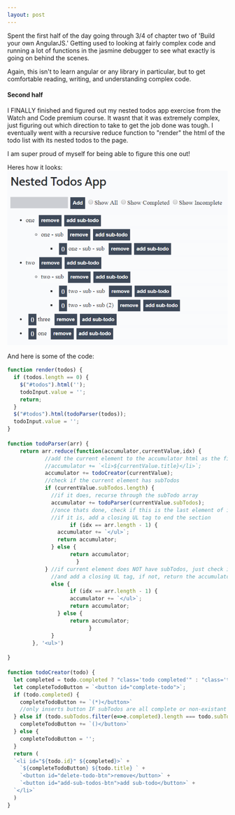 ```yaml
---
layout: post
---
```

Spent the first half of the day going through 3/4 of chapter two of 'Build your own AngularJS.' Getting used to looking at fairly complex code and running a lot of functions in the jasmine debugger to see what exactly is going on behind the scenes.

Again, this isn't to learn angular or any library in particular, but to get comfortable reading, writing, and understanding complex code.

#### Second half
I FINALLY finished and figured out my nested todos app exercise from the Watch and Code premium course. It wasnt that it was extremely complex, just figuring out which direction to take to get the job done was tough. I eventually went with a recursive reduce function to "render" the html of the todo list with its nested todos to the page.

I am super proud of myself for being able to figure this one out!

Heres how it looks:
![nested todos app](https://github.com/jordanvidrine/coding-journey/blob/master/Daily%20Logs/files/nested-todos-example_2.png)

And here is some of the code:

```javascript
function render(todos) {
  if (todos.length == 0) {
    $("#todos").html('');
    todoInput.value = '';
    return;
  }
  $("#todos").html(todoParser(todos));
  todoInput.value = '';
}

function todoParser(arr) {
    return arr.reduce(function(accumulator,currentValue,idx) {
            //add the current element to the accumulator html as the first LI tag
            //accumulator += `<li>${currentValue.title}</li>`;
            accumulator += todoCreator(currentValue);
            //check if the current element has subTodos
            if (currentValue.subTodos.length) {
              //if it does, recurse through the subTodo array
              accumulator += todoParser(currentValue.subTodos);
              //once thats done, check if this is the last element of its array
              //if it is, add a closing UL tag to end the section
			        if (idx == arr.length - 1) {
              	accumulator += `</ul>`;
              	return accumulator;
              } else {
	                return accumulator;
			          }
            } //if current element does NOT have subTodos, just check if its the last element
              //and add a closing UL tag, if not, return the accumulator
              else {
  			        if (idx == arr.length - 1) {
                	accumulator += `</ul>`;
                	return accumulator;
                } else {
                	return accumulator;
				          }
              }
        }, '<ul>')

}

function todoCreator(todo) {
  let completed = todo.completed ? "class='todo completed'" : "class='todo'"
  let completeTodoButton = `<button id="complete-todo">`;
  if (todo.completed) {
    completeTodoButton += `(*)</button>`
    //only inserts button IF subTodos are all complete or non-existant
  } else if (todo.subTodos.filter(e=>e.completed).length === todo.subTodos.length) {
    completeTodoButton += `()</button>`
  } else {
    completeTodoButton = '';
  }
  return (
  `<li id="${todo.id}" ${completed}>` +
    `${completeTodoButton} ${todo.title} ` +
    `<button id="delete-todo-btn">remove</button>` +
    `<button id="add-sub-todos-btn">add sub-todo</button>` +
  `</li>`
  )
}
```
